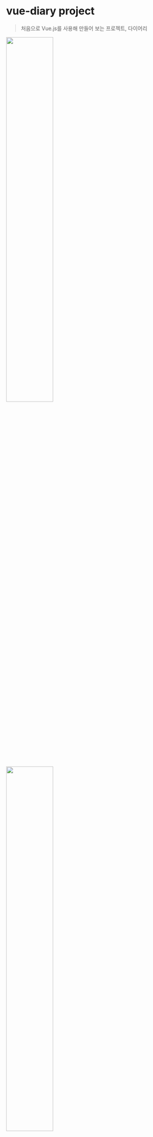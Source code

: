 # vue-diary project

> 처음으로 Vue.js를 사용해 만들어 보는 프로젝트, 다이어리

<img src="/Users/uhjee/Desktop/git_remote/vue_diary/images/login.png" style="width:50%;" />

<img src="/Users/uhjee/Desktop/git_remote/vue_diary/images/list.png" style="width:50%;" />

<img src="/Users/uhjee/Desktop/git_remote/vue_diary/images/write.png" style="width:50%;" />

## About

- Vue를 배우고 익숙해지기 위해 진행한 다이어리 프로젝트
- Vuex의 Store에 일기를 저장하도록 하며, 기본적인 CRUD 구현
- 효율적인 컴포넌트 구조를 위해 고민하며 진행(중복 코드가 최대한 발생하지 않도록...)
- vue-router를 통해 SPA에서의 routing 개념 숙지

## Stack

- Vue(3.5.1)
- Element-UI
- Webpack
- Babel
- Vuex
- vue-router
- Postcss, Autoprefixer

## Features

- 로그인 화면(실제 로그인이 아닌 Vuex 의 상태관리 연습을 위한 로그인 화면, 사용자의 Id는 Store에 담아둔다)
- 다이어리 CRUD
- 다이어리 조회 시, 타임라인 또는 카드형으로 조회 가능
- 추가, 수정과 같이 거의 유사한 컴포넌트는 하나로 구현한 뒤, 상태(mode)로 전환되도록 처리

